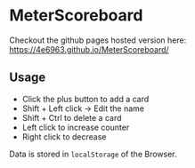 # MeterScoreboard

Checkout the github pages hosted version here: https://4e6963.github.io/MeterScoreboard/

## Usage

* Click the plus button to add a card
* Shift + Left click -> Edit the name
* Shift + Ctrl to delete a card
* Left click to increase counter
* Right click to decrease

Data is stored in `localStorage` of the Browser.
